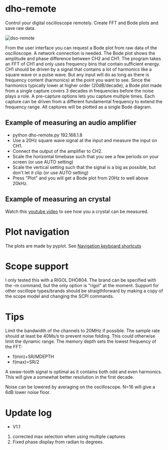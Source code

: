 # dho-remote
Control your digital oscilloscope remotely. Create FFT and Bode plots and save raw data.

![dso-remote](https://github.com/user-attachments/assets/7ea66529-6ad8-4621-9ad9-0dd2b22d09b0)


From the user interface you can request a Bode plot from raw data of the oscilloscope. A network connection is needed.
The Bode plot shows the amplitude and phase difference between CH2 and CH1.
The program takes an FFT of CH1 and only uses frequency bins that contain sufficient energy. 
CH1 should be driven by a signal that contains a lot of harmonics like a square wave or a pulse wave. 
But any input will do as long as there is frequency content (harmonics) at the point you want to see.
Since the harmonics typically lower at higher order (20dB/decade), a Bode plot made from a single capture covers
3 decades in frequencies before the noise plays a role.
A pre-capture options lets you capture multiple times. Each capture can be driven from a different fundamental frequency
to extend the frequency range. All captures will be plotted as a single Bode diagram.

## Example of measuring an audio amplifier

* python dho-remote.py 192.168.1.8
* Use a 20Hz square wave signal at the input and measure the input on CH1.
* Connect the output of the amplifier to CH2.
* Scale the horizontal timebase such that you see a few periods on your screen (or use AUTO setting)
* Scale the vertical setting such that the signal is a big as possible, but don't let it clip (or use AUTO setting)
* Press "Plot" and you will get a Bode plot from 20Hz to well above 20kHz.

## Example of measuring an crystal
Watch this [youtube video](https://www.youtube.com/watch?v=M2XBamR0O_g) to see how you a crystal can be measured.


# Plot navigation
The plots are made by pyplot. See [Navigation keyboard shortcuts](https://matplotlib.org/stable/users/explain/figure/interactive.html#navigation-keyboard-shortcuts)

# Scope support
I only tested this with a RIGOL DHO804. The brand can be specified with the -m command, but the only option is "rigol" at the moment.
Support for other oscillope types/brands should be straigthforward by making a copy of the scope model and changing the SCPI commands.

# Tips
Limit the bandwidth of the channels to 20MHz if possible. The sample rate should at least be 40Ms/s to prevent noise folding. 
This could otherwise limit the dynamic range. The memory depth sets the lowest frequency of the FFT:
* f(min)=SR/MDEPTH
* f(max)=SR/2

A swaw-tooth signal is optimal as it contains both odd and even harmonics. This will give a somewhat better resolution 
in the first decade.

Noise can be lowered by averaging on the oscilloscope. N=16 will give a 6dB lower noise floor.
# Update log
* V1.1
1. corrected max selection when using multiple captures
2. Fixed phase display from radian to degrees.
